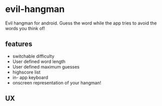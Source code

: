 # evil-hangman
Evil hangman for android. Guess the word while the app tries to avoid the words you think of!

features
--------
- switchable difficulty
- User defined word length
- User defined maximum guesses
- highscore list
- in- app keyboard
- onscreen representation of your hangman!

UX
--
